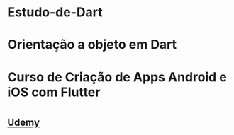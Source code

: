 # Estudo-de-Dart
<h1>Orientação a objeto em Dart<h1>
<h1>Curso de Criação de Apps Android e iOS com Flutter<H1>
<H2><a href="https://www.udemy.com/">Udemy</a><H2>
